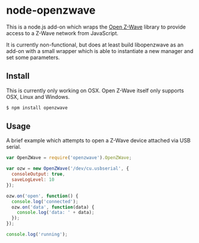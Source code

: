 node-openzwave
==============

This is a node.js add-on which wraps the [Open
Z-Wave](https://code.google.com/p/open-zwave/) library to provide access to a
Z-Wave network from JavaScript.

It is currently non-functional, but does at least build libopenzwave as an
add-on with a small wrapper which is able to instantiate a new manager and set
some parameters.

## Install

This is currently only working on OSX.  Open Z-Wave itself only supports OSX,
Linux and Windows.

```sh
$ npm install openzwave
```

## Usage

A brief example which attempts to open a Z-Wave device attached via USB serial.

```js
var OpenZWave = require('openzwave').OpenZWave;

var ozw = new OpenZWave('/dev/cu.usbserial', {
  consoleOutput: true,
  saveLogLevel: 10
});

ozw.on('open', function() {
  console.log('connected');
  ozw.on('data', function(data) {
    console.log('data: ' + data);
  });
});

console.log('running');
```
